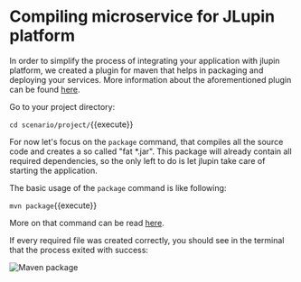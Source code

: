 # Compiling microservice for JLupin platform

In order to simplify the process of integrating your application with jlupin platform, we created a plugin for maven that helps in packaging and deploying your services. More information about the aforementioned plugin can be found [here](https://jlupin.io/documentation/continuous-delivery-maven-plugin-161).

Go to your project directory:

`cd scenario/project/`{{execute}}

For now let's focus on the `package` command, that compiles all the source code and creates a so called "fat *.jar". This package will already contain all required dependencies, so the only left to do is let jlupin take care of starting the application.

The basic usage of the `package` command is like following:

`mvn package`{{execute}}

More on that command can be read [here](https://jlupin.io/documentation/continuous-delivery-maven-plugin-161/usage/create_fat_jar/).

If every required file was created correctly, you should see in the terminal that the process exited with success:

![Maven package](assets/mvn-package.png)
